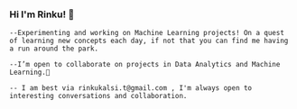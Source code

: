 ### Hi I'm Rinku! 👋

    --Experimenting and working on Machine Learning projects! On a quest of learning new concepts each day, if not that you can find me having a run around the park.
   
    --I’m open to collaborate on projects in Data Analytics and Machine Learning.👯 
   
    -- I am best via rinkukalsi.t@gmail.com , I'm always open to interesting conversations and collaboration.

